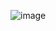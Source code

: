 ![image](https://user-images.githubusercontent.com/83164668/121340346-22dc8f00-c93d-11eb-898d-89acda8d199e.png)
